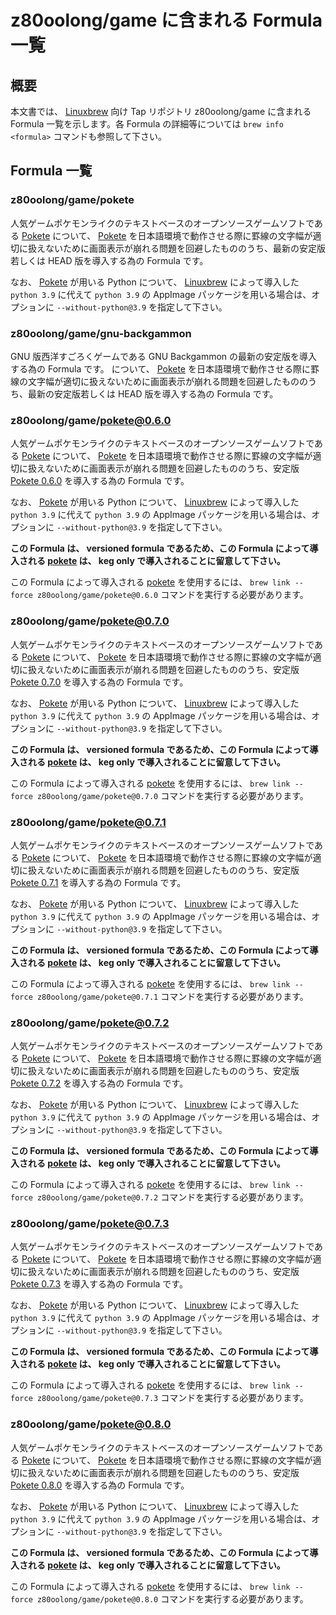 # z80oolong/game に含まれる Formula 一覧

## 概要

本文書では、 [Linuxbrew][BREW] 向け Tap リポジトリ z80oolong/game に含まれる Formula 一覧を示します。各 Formula の詳細等については ```brew info <formula>``` コマンドも参照して下さい。

## Formula 一覧

### z80oolong/game/pokete

人気ゲームポケモンライクのテキストベースのオープンソースゲームソフトである [Pokete][POKE] について、 [Pokete][POKE] を日本語環境で動作させる際に罫線の文字幅が適切に扱えないために画面表示が崩れる問題を回避したもののうち、最新の安定版若しくは HEAD 版を導入する為の Formula です。

なお、 [Pokete][POKE] が用いる Python について、 [Linuxbrew][BREW] によって導入した ```python 3.9``` に代えて ```python 3.9``` の AppImage パッケージを用いる場合は、オプションに ```--without-python@3.9``` を指定して下さい。

### z80oolong/game/gnu-backgammon

GNU 版西洋すごろくゲームである GNU Backgammon の最新の安定版を導入する為の Formula です。
について、 [Pokete][POKE] を日本語環境で動作させる際に罫線の文字幅が適切に扱えないために画面表示が崩れる問題を回避したもののうち、最新の安定版若しくは HEAD 版を導入する為の Formula です。

### z80oolong/game/pokete@0.6.0

人気ゲームポケモンライクのテキストベースのオープンソースゲームソフトである [Pokete][POKE] について、 [Pokete][POKE] を日本語環境で動作させる際に罫線の文字幅が適切に扱えないために画面表示が崩れる問題を回避したもののうち、安定版 [Pokete 0.6.0][POKE] を導入する為の Formula です。

なお、 [Pokete][POKE] が用いる Python について、 [Linuxbrew][BREW] によって導入した ```python 3.9``` に代えて ```python 3.9``` の AppImage パッケージを用いる場合は、オプションに ```--without-python@3.9``` を指定して下さい。

**この Formula は、 versioned formula であるため、この Formula によって導入される [pokete][POKE] は、 keg only で導入されることに留意して下さい。**

この Formula によって導入される [pokete][POKE] を使用するには、 ```brew link --force z80oolong/game/pokete@0.6.0``` コマンドを実行する必要があります。

### z80oolong/game/pokete@0.7.0

人気ゲームポケモンライクのテキストベースのオープンソースゲームソフトである [Pokete][POKE] について、 [Pokete][POKE] を日本語環境で動作させる際に罫線の文字幅が適切に扱えないために画面表示が崩れる問題を回避したもののうち、安定版 [Pokete 0.7.0][POKE] を導入する為の Formula です。

なお、 [Pokete][POKE] が用いる Python について、 [Linuxbrew][BREW] によって導入した ```python 3.9``` に代えて ```python 3.9``` の AppImage パッケージを用いる場合は、オプションに ```--without-python@3.9``` を指定して下さい。

**この Formula は、 versioned formula であるため、この Formula によって導入される [pokete][POKE] は、 keg only で導入されることに留意して下さい。**

この Formula によって導入される [pokete][POKE] を使用するには、 ```brew link --force z80oolong/game/pokete@0.7.0``` コマンドを実行する必要があります。

### z80oolong/game/pokete@0.7.1

人気ゲームポケモンライクのテキストベースのオープンソースゲームソフトである [Pokete][POKE] について、 [Pokete][POKE] を日本語環境で動作させる際に罫線の文字幅が適切に扱えないために画面表示が崩れる問題を回避したもののうち、安定版 [Pokete 0.7.1][POKE] を導入する為の Formula です。

なお、 [Pokete][POKE] が用いる Python について、 [Linuxbrew][BREW] によって導入した ```python 3.9``` に代えて ```python 3.9``` の AppImage パッケージを用いる場合は、オプションに ```--without-python@3.9``` を指定して下さい。

**この Formula は、 versioned formula であるため、この Formula によって導入される [pokete][POKE] は、 keg only で導入されることに留意して下さい。**

この Formula によって導入される [pokete][POKE] を使用するには、 ```brew link --force z80oolong/game/pokete@0.7.1``` コマンドを実行する必要があります。

### z80oolong/game/pokete@0.7.2

人気ゲームポケモンライクのテキストベースのオープンソースゲームソフトである [Pokete][POKE] について、 [Pokete][POKE] を日本語環境で動作させる際に罫線の文字幅が適切に扱えないために画面表示が崩れる問題を回避したもののうち、安定版 [Pokete 0.7.2][POKE] を導入する為の Formula です。

なお、 [Pokete][POKE] が用いる Python について、 [Linuxbrew][BREW] によって導入した ```python 3.9``` に代えて ```python 3.9``` の AppImage パッケージを用いる場合は、オプションに ```--without-python@3.9``` を指定して下さい。

**この Formula は、 versioned formula であるため、この Formula によって導入される [pokete][POKE] は、 keg only で導入されることに留意して下さい。**

この Formula によって導入される [pokete][POKE] を使用するには、 ```brew link --force z80oolong/game/pokete@0.7.2``` コマンドを実行する必要があります。

### z80oolong/game/pokete@0.7.3

人気ゲームポケモンライクのテキストベースのオープンソースゲームソフトである [Pokete][POKE] について、 [Pokete][POKE] を日本語環境で動作させる際に罫線の文字幅が適切に扱えないために画面表示が崩れる問題を回避したもののうち、安定版 [Pokete 0.7.3][POKE] を導入する為の Formula です。

なお、 [Pokete][POKE] が用いる Python について、 [Linuxbrew][BREW] によって導入した ```python 3.9``` に代えて ```python 3.9``` の AppImage パッケージを用いる場合は、オプションに ```--without-python@3.9``` を指定して下さい。

**この Formula は、 versioned formula であるため、この Formula によって導入される [pokete][POKE] は、 keg only で導入されることに留意して下さい。**

この Formula によって導入される [pokete][POKE] を使用するには、 ```brew link --force z80oolong/game/pokete@0.7.3``` コマンドを実行する必要があります。

### z80oolong/game/pokete@0.8.0

人気ゲームポケモンライクのテキストベースのオープンソースゲームソフトである [Pokete][POKE] について、 [Pokete][POKE] を日本語環境で動作させる際に罫線の文字幅が適切に扱えないために画面表示が崩れる問題を回避したもののうち、安定版 [Pokete 0.8.0][POKE] を導入する為の Formula です。

なお、 [Pokete][POKE] が用いる Python について、 [Linuxbrew][BREW] によって導入した ```python 3.9``` に代えて ```python 3.9``` の AppImage パッケージを用いる場合は、オプションに ```--without-python@3.9``` を指定して下さい。

**この Formula は、 versioned formula であるため、この Formula によって導入される [pokete][POKE] は、 keg only で導入されることに留意して下さい。**

この Formula によって導入される [pokete][POKE] を使用するには、 ```brew link --force z80oolong/game/pokete@0.8.0``` コマンドを実行する必要があります。

<!-- 外部リンク一覧 -->

[BREW]:https://linuxbrew.sh/
[POKE]:https://github.com/lxgr-linux/pokete
